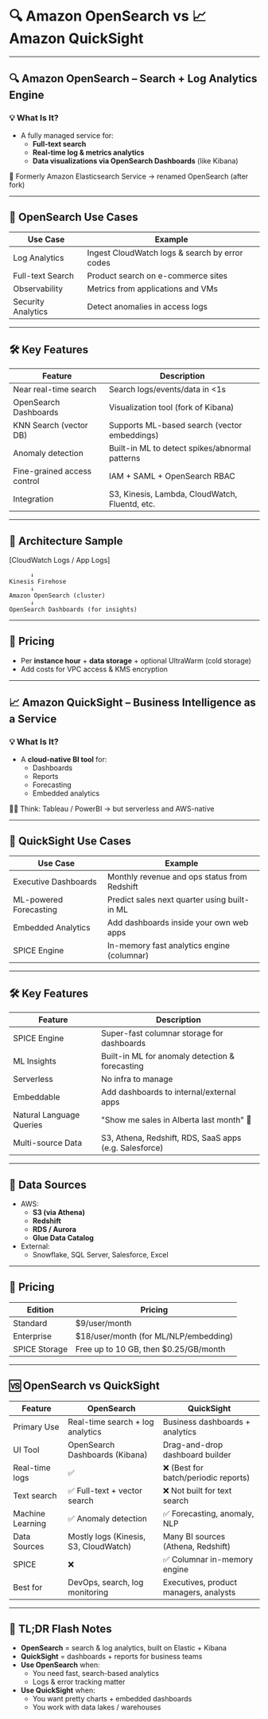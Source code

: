 # 🔍 Amazon OpenSearch vs 📈 Amazon QuickSight

---

## 🔍 Amazon OpenSearch – Search + Log Analytics Engine

### 💡 What Is It?

- A fully managed service for:
  - **Full-text search**
  - **Real-time log & metrics analytics**
  - **Data visualizations via OpenSearch Dashboards** (like Kibana)

🧠 Formerly Amazon Elasticsearch Service → renamed OpenSearch (after fork)

---

## 🧰 OpenSearch Use Cases

| Use Case            | Example                                       |
|---------------------|-----------------------------------------------|
| Log Analytics       | Ingest CloudWatch logs & search by error codes |
| Full-text Search    | Product search on e-commerce sites             |
| Observability       | Metrics from applications and VMs             |
| Security Analytics  | Detect anomalies in access logs                |

---

## 🛠️ Key Features

| Feature                     | Description                                     |
|----------------------------|-------------------------------------------------|
| Near real-time search      | Search logs/events/data in <1s                  |
| OpenSearch Dashboards      | Visualization tool (fork of Kibana)             |
| KNN Search (vector DB)     | Supports ML-based search (vector embeddings)    |
| Anomaly detection          | Built-in ML to detect spikes/abnormal patterns |
| Fine-grained access control| IAM + SAML + OpenSearch RBAC                    |
| Integration                | S3, Kinesis, Lambda, CloudWatch, Fluentd, etc.  |

---

## 🧱 Architecture Sample

[CloudWatch Logs / App Logs]

          ↓
    Kinesis Firehose
          ↓
    Amazon OpenSearch (cluster)
          ↓
    OpenSearch Dashboards (for insights)
    
---

## 💸 Pricing

- Per **instance hour** + **data storage** + optional UltraWarm (cold storage)
- Add costs for VPC access & KMS encryption

---

## 📈 Amazon QuickSight – Business Intelligence as a Service

### 💡 What Is It?

- A **cloud-native BI tool** for:
  - Dashboards
  - Reports
  - Forecasting
  - Embedded analytics

👩‍💻 Think: Tableau / PowerBI → but serverless and AWS-native

---

## 🧰 QuickSight Use Cases

| Use Case                | Example                                         |
|-------------------------|-------------------------------------------------|
| Executive Dashboards    | Monthly revenue and ops status from Redshift    |
| ML-powered Forecasting  | Predict sales next quarter using built-in ML    |
| Embedded Analytics      | Add dashboards inside your own web apps         |
| SPICE Engine            | In-memory fast analytics engine (columnar)      |

---

## 🛠️ Key Features

| Feature                  | Description                                         |
|--------------------------|-----------------------------------------------------|
| SPICE Engine             | Super-fast columnar storage for dashboards          |
| ML Insights              | Built-in ML for anomaly detection & forecasting     |
| Serverless               | No infra to manage                                  |
| Embeddable               | Add dashboards to internal/external apps            |
| Natural Language Queries | "Show me sales in Alberta last month" 🤯           |
| Multi-source Data        | S3, Athena, Redshift, RDS, SaaS apps (e.g. Salesforce) |

---

## 🔌 Data Sources

- AWS:
  - **S3 (via Athena)**
  - **Redshift**
  - **RDS / Aurora**
  - **Glue Data Catalog**
- External:
  - Snowflake, SQL Server, Salesforce, Excel

---

## 💸 Pricing

| Edition         | Pricing                                   |
|------------------|-------------------------------------------|
| Standard         | $9/user/month                             |
| Enterprise       | $18/user/month (for ML/NLP/embedding)     |
| SPICE Storage    | Free up to 10 GB, then $0.25/GB/month     |

---

## 🆚 OpenSearch vs QuickSight

| Feature                  | OpenSearch                          | QuickSight                           |
|--------------------------|-------------------------------------|---------------------------------------|
| Primary Use              | Real-time search + log analytics    | Business dashboards + analytics       |
| UI Tool                  | OpenSearch Dashboards (Kibana)      | Drag-and-drop dashboard builder       |
| Real-time logs           | ✅                                  | ❌ (Best for batch/periodic reports)  |
| Text search              | ✅ Full-text + vector search         | ❌ Not built for text search          |
| Machine Learning         | ✅ Anomaly detection                 | ✅ Forecasting, anomaly, NLP          |
| Data Sources             | Mostly logs (Kinesis, S3, CloudWatch)| Many BI sources (Athena, Redshift)   |
| SPICE                   | ❌                                   | ✅ Columnar in-memory engine          |
| Best for                 | DevOps, search, log monitoring      | Executives, product managers, analysts|

---

## 🧠 TL;DR Flash Notes

- **OpenSearch** = search & log analytics, built on Elastic + Kibana
- **QuickSight** = dashboards + reports for business teams
- **Use OpenSearch** when:
  - You need fast, search-based analytics
  - Logs & error tracking matter
- **Use QuickSight** when:
  - You want pretty charts + embedded dashboards
  - You work with data lakes / warehouses

